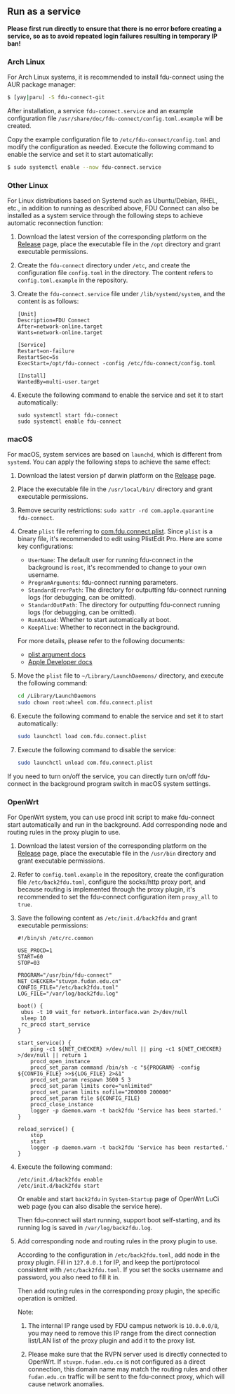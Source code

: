 ## Run as a service

**Please first run directly to ensure that there is no error before creating a service, so as to avoid repeated login failures resulting in temporary IP ban!**

### Arch Linux
For Arch Linux systems, it is recommended to install fdu-connect using the AUR package manager:

```bash
$ [yay|paru] -S fdu-connect-git
```

After installation, a service `fdu-connect.service` and an example configuration file `/usr/share/doc/fdu-connect/config.toml.example` will be created.

Copy the example configuration file to `/etc/fdu-connect/config.toml` and modify the configuration as needed. Execute the following command to enable the service and set it to start automatically:

```bash
$ sudo systemctl enable --now fdu-connect.service
```

### Other Linux

For Linux distributions based on Systemd such as Ubuntu/Debian, RHEL, etc., in addition to running as described above, FDU Connect can also be installed as a system service through the following steps to achieve automatic reconnection function:

1. Download the latest version of the corresponding platform on the [Release](https://github.com/akirasalvare/fdu-connect/releases) page, place the executable file in the `/opt` directory and grant executable permissions.

2. Create the `fdu-connect` directory under `/etc`, and create the configuration file `config.toml` in the directory. The content refers to `config.toml.example` in the repository.

3. Create the `fdu-connect.service` file under `/lib/systemd/system`, and the content is as follows:

   ```
   [Unit]
   Description=FDU Connect
   After=network-online.target
   Wants=network-online.target
   
   [Service]
   Restart=on-failure
   RestartSec=5s
   ExecStart=/opt/fdu-connect -config /etc/fdu-connect/config.toml
   
   [Install]
   WantedBy=multi-user.target
   ```

4. Execute the following command to enable the service and set it to start automatically:
   ```shell
   sudo systemctl start fdu-connect
   sudo systemctl enable fdu-connect
   ```

### macOS

For macOS, system services are based on `launchd`, which is different from `systemd`. You can apply the following steps to achieve the same effect:

1. Download the latest version pf darwin platform on the [Release](https://github.com/akirasalvare/fdu-connect/releases) page.

2. Place the executable file in the `/usr/local/bin/` directory and grant executable permissions.

3. Remove security restrictions: `sudo xattr -rd com.apple.quarantine fdu-connect`.

4. Create `plist` file referring to [com.fdu.connect.plist](com.fdu.connect.plist). Since `plist` is a binary file, it's recommended to edit using PlistEdit Pro. Here are some key configurations:

    + `UserName`: The default user for running fdu-connect in the background is `root`, it's recommended to change to your own username.
    + `ProgramArguments`: fdu-connect running parameters.
    + `StandardErrorPath`: The directory for outputting fdu-connect running logs (for debugging, can be omitted).
    + `StandardOutPath`: The directory for outputting fdu-connect running logs (for debugging, can be omitted).
    + `RunAtLoad`: Whether to start automatically at boot.
    + `KeepAlive`: Whether to reconnect in the background.

   For more details, please refer to the following documents:

    + [plist argument docs](https://keith.github.io/xcode-man-pages/launchd.plist.5.html#OnDemand)
    + [Apple Developer docs](https://developer.apple.com/library/archive/documentation/MacOSX/Conceptual/BPSystemStartup/Chapters/Introduction.html#//apple_ref/doc/uid/10000172i-SW1-SW1)

5. Move the `plist` file to `~/Library/LaunchDaemons/` directory, and execute the following command:
   ```zsh
   cd /Library/LaunchDaemons
   sudo chown root:wheel com.fdu.connect.plist
   ```

6. Execute the following command to enable the service and set it to start automatically:
   ```zsh
   sudo launchctl load com.fdu.connect.plist
   ```

7. Execute the following command to disable the service:
   ```zsh
   sudo launchctl unload com.fdu.connect.plist
   ```

If you need to turn on/off the service, you can directly turn on/off fdu-connect in the background program switch in macOS system settings.

### OpenWrt

For OpenWrt system, you can use procd init script to make fdu-connect start automatically and run in the background. Add corresponding node and routing rules in the proxy plugin to use.

1. Download the latest version of the corresponding platform on the [Release](https://github.com/akirasalvare/fdu-connect/releases) page, place the executable file in the `/usr/bin` directory and grant executable permissions.

2. Refer to `config.toml.example` in the repository, create the configuration file `/etc/back2fdu.toml`, configure the socks/http proxy port, and because routing is implemented through the proxy plugin, it's recommended to set the fdu-connect configuration item `proxy_all` to `true`.

3. Save the following content as `/etc/init.d/back2fdu` and grant executable permissions:

   ```shell
   #!/bin/sh /etc/rc.common
   
   USE_PROCD=1
   START=60
   STOP=03
   
   PROGRAM="/usr/bin/fdu-connect"
   NET_CHECKER="stuvpn.fudan.edu.cn"
   CONFIG_FILE="/etc/back2fdu.toml"
   LOG_FILE="/var/log/back2fdu.log"
   
   boot() {
   	ubus -t 10 wait_for network.interface.wan 2>/dev/null
   	sleep 10
   	rc_procd start_service
   }
   
   start_service() {
       ping -c1 ${NET_CHECKER} >/dev/null || ping -c1 ${NET_CHECKER} >/dev/null || return 1
       procd_open_instance
       procd_set_param command /bin/sh -c "${PROGRAM} -config ${CONFIG_FILE} >>${LOG_FILE} 2>&1"
       procd_set_param respawn 3600 5 3
       procd_set_param limits core="unlimited"
       procd_set_param limits nofile="200000 200000"
       procd_set_param file ${CONFIG_FILE}
       procd_close_instance
       logger -p daemon.warn -t back2fdu 'Service has been started.'
   }
   
   reload_service() {
       stop
       start
       logger -p daemon.warn -t back2fdu 'Service has been restarted.'
   }
   ```

4. Execute the following command:

   ```shell
   /etc/init.d/back2fdu enable
   /etc/init.d/back2fdu start
   ```

   Or enable and start `back2fdu` in `System-Startup` page of OpenWrt LuCi web page (you can also disable the service here).

   Then fdu-connect will start running, support boot self-starting, and its running log is saved in `/var/log/back2fdu.log`.

5. Add corresponding node and routing rules in the proxy plugin to use.

   According to the configuration in `/etc/back2fdu.toml`, add node in the proxy plugin. Fill in `127.0.0.1` for IP, and keep the port/protocol consistent with `/etc/back2fdu.toml`. If you set the socks username and password, you also need to fill it in.

   Then add routing rules in the corresponding proxy plugin, the specific operation is omitted.

   Note:

    1. The internal IP range used by FDU campus network is `10.0.0.0/8`, you may need to remove this IP range from the direct connection list/LAN list of the proxy plugin and add it to the proxy list.

    2. Please make sure that the RVPN server used is directly connected to OpenWrt. If `stuvpn.fudan.edu.cn` is not configured as a direct connection, this domain name may match the routing rules and other `fudan.edu.cn` traffic will be sent to the fdu-connect proxy, which will cause network anomalies.